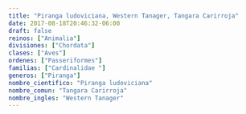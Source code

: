 ```yaml
---
title: "Piranga ludoviciana, Western Tanager, Tangara Carirroja"
date: 2017-08-18T20:46:32-06:00
draft: false
reinos: ["Animalia"]
divisiones: ["Chordata"]
clases: ["Aves"]
ordenes: ["Passeriformes"]
familias: ["Cardinalidae "]
generos: ["Piranga"]
nombre_cientifico: "Piranga ludoviciana"
nombre_comun: "Tangara Carirroja"
nombre_ingles: "Western Tanager"
---
```

